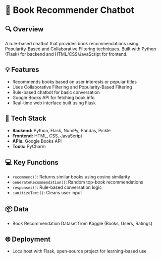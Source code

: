 # 📘 Book Recommender Chatbot

## 🔍 Overview

A rule-based chatbot that provides book recommendations using Popularity-Based and Collaborative Filtering techniques. Built with Python (Flask) for backend and HTML/CSS/JavaScript for frontend.

## 💡 Features

- Recommends books based on user interests or popular titles
- Uses Collaborative Filtering and Popularity-Based Filtering
- Rule-based chatbot for basic conversation
- Google Books API for fetching book info
- Real-time web interface built using Flask

## 🧰 Tech Stack

- **Backend:** Python, Flask, NumPy, Pandas, Pickle
- **Frontend:** HTML, CSS, JavaScript
- **APIs:** Google Books API
- **Tools:** PyCharm

## 💻 Key Functions

- `recommend()`: Returns similar books using cosine similarity
- `GenerateRecommendation()`: Random top-book recommendations
- `responses()`: Rule-based conversation logic
- `sanitizeText()`: Cleans user input

## 📦 Data

- Book Recommendation Dataset from Kaggle (Books, Users, Ratings)

## 🌐 Deployment

- Localhost with Flask, open-source project for learning-based use
